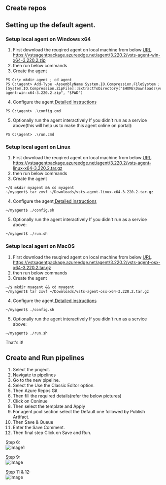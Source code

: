 ## Create repos
## Setting up the default agent.
### Setup local agent on Windows x64
1. First download the reuqired agent on local machine from below [URL](https://vstsagentpackage.azureedge.net/agent/3.220.2/vsts-agent-win-x64-3.220.2.zip).
https://vstsagentpackage.azureedge.net/agent/3.220.2/vsts-agent-win-x64-3.220.2.zip
2. then run below commands
3. Create the agent
```
PS C:\> mkdir agent ; cd agent
PS C:\agent> Add-Type -AssemblyName System.IO.Compression.FileSystem ; [System.IO.Compression.ZipFile]::ExtractToDirectory("$HOME\Downloads\vsts-agent-win-x64-3.220.2.zip", "$PWD")
```
4. Configure the agent[ Detailed instructions](https://learn.microsoft.com/en-us/azure/devops/pipelines/agents/windows-agent?view=azure-devops)
```
PS C:\agent> .\config.cmd
```
5. Optionally run the agent interactively
   If you didn't run as a service above(this will help us to make this agent online on portal):
```
PS C:\agent> .\run.cmd
```
### Setup local agent on Linux
1. First download the reuqired agent on local machine from below [URL](https://vstsagentpackage.azureedge.net/agent/3.220.2/vsts-agent-linux-x64-3.220.2.tar.gz).
https://vstsagentpackage.azureedge.net/agent/3.220.2/vsts-agent-linux-x64-3.220.2.tar.gz
2. then run below commands
3. Create the agent
```
~/$ mkdir myagent && cd myagent
~/myagent$ tar zxvf ~/Downloads/vsts-agent-linux-x64-3.220.2.tar.gz
```
4. Configure the agent[ Detailed instructions](https://learn.microsoft.com/en-us/azure/devops/pipelines/agents/windows-agent?view=azure-devops)
```
~/myagent$ ./config.sh
```
5. Optionally run the agent interactively
   If you didn't run as a service above:
```
~/myagent$ ./run.sh
```
### Setup local agent on MacOS
1. First download the reuqired agent on local machine from below [URL](https://vstsagentpackage.azureedge.net/agent/3.220.2/vsts-agent-osx-x64-3.220.2.tar.gz).
https://vstsagentpackage.azureedge.net/agent/3.220.2/vsts-agent-osx-x64-3.220.2.tar.gz
2. then run below commands
3. Create the agent
```
~/$ mkdir myagent && cd myagent
~/myagent$ tar zxvf ~/Downloads/vsts-agent-osx-x64-3.220.2.tar.gz
```
4. Configure the agent[ Detailed instructions](https://learn.microsoft.com/en-us/azure/devops/pipelines/agents/windows-agent?view=azure-devops)
```
~/myagent$ ./config.sh
```
5. Optionally run the agent interactively
   If you didn't run as a service above:
```
~/myagent$ ./run.sh
```
That's it!


## Create and Run pipelines
1. Select the project.
2. Navigate to pipelines
3. Go to the new pipeline.
4. Select the Use the Classic Editor option.
5. Then Azure Repos Git
6. Then fill the required details(refer the below pictures)
7. Click on Coninue
8. Then select the template and Apply
9. For agent pool section select the Default one followed by Publish Artifact.
10. Then Save & Queue
11. Enter the Save Comment.
12. Then final step Click on Save and Run.  
  
Step 6:  
![image1](https://github.com/anveshmuppeda/azure/assets/115966808/02a853eb-edbd-4239-9791-e00a71622194)
  
Step 9:  
![image](https://github.com/anveshmuppeda/azure/assets/115966808/db573987-bdb6-409f-8fbe-03731965959c)  
  
Step 11 & 12:  
![image](https://github.com/anveshmuppeda/azure/assets/115966808/9736efcb-432a-4811-bcfb-2c560aff373e)  
